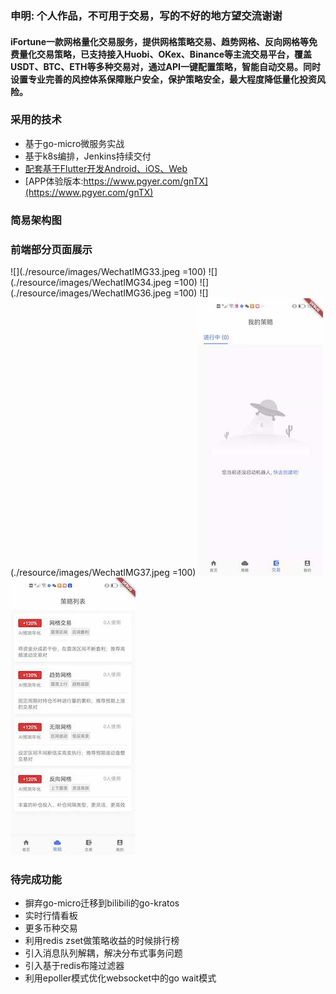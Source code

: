 ### 申明: 个人作品，不可用于交易，写的不好的地方望交流谢谢
#### iFortune一款网格量化交易服务，提供网格策略交易、趋势网格、反向网格等免费量化交易策略，已支持接入Huobi、OKex、Binance等主流交易平台，覆盖USDT、BTC、ETH等多种交易对，通过API一键配置策略，智能自动交易。同时设置专业完善的风控体系保障账户安全，保护策略安全，最大程度降低量化投资风险。
### 采用的技术
* 基于go-micro微服务实战
* 基于k8s编排，Jenkins持续交付
* [配套基于Flutter开发Android、iOS、Web](https://github.com/RonadoLong/wq-fotune.git)
* [APP体验版本:https://www.pgyer.com/gnTX](https://www.pgyer.com/gnTX)

### 简易架构图


### 前端部分页面展示
![](./resource/images/WechatIMG33.jpeg =100)
![](./resource/images/WechatIMG34.jpeg =100)
![](./resource/images/WechatIMG36.jpeg =100)
![](./resource/images/WechatIMG37.jpeg =100)
![](./resource/images/WechatIMG38.jpeg)
![](./resource/images/WechatIMG39.jpeg)

### 待完成功能
* 摒弃go-micro迁移到bilibili的go-kratos
* 实时行情看板
* 更多币种交易
* 利用redis zset做策略收益的时候排行榜  
* 引入消息队列解耦，解决分布式事务问题
* 引入基于redis布隆过滤器
* 利用epoller模式优化websocket中的go wait模式
